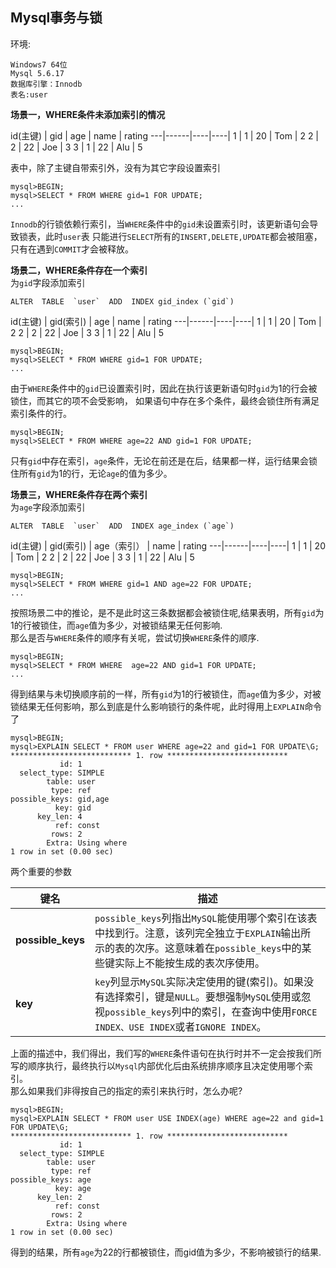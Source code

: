 ## Mysql事务与锁
环境:
```
Windows7 64位
Mysql 5.6.17
数据库引擎：Innodb
表名:user
```
**场景一，WHERE条件未添加索引的情况**  

id(主键) | gid | age | name | rating
---|------|----|----|
1 | 1  | 20 | Tom | 2
2 | 2  | 22 | Joe | 3
3 | 1  | 22 | Alu | 5

表中，除了主键自带索引外，没有为其它字段设置索引  

```
mysql>BEGIN;
mysql>SELECT * FROM WHERE gid=1 FOR UPDATE;
...
```
`Innodb`的行锁依赖行索引，当`WHERE`条件中的`gid`未设置索引时，该更新语句会导致锁表，此时`user`表
只能进行`SELECT`所有的`INSERT,DELETE,UPDATE`都会被阻塞，只有在遇到`COMMIT`才会被释放。  

**场景二，WHERE条件存在一个索引**  
为`gid`字段添加索引  
```
ALTER  TABLE  `user`  ADD  INDEX gid_index (`gid`)
```
id(主键) | gid(索引) | age | name | rating
---|------|----|----|
1 | 1  | 20 | Tom | 2
2 | 2  | 22 | Joe | 3
3 | 1  | 22 | Alu | 5

```
mysql>BEGIN;
mysql>SELECT * FROM WHERE gid=1 FOR UPDATE;
...
```
由于`WHERE`条件中的`gid`已设置索引时，因此在执行该更新语句时`gid`为1的行会被锁住，而其它的项不会受影响，
如果语句中存在多个条件，最终会锁住所有满足索引条件的行。  
```
mysql>BEGIN;
mysql>SELECT * FROM WHERE age=22 AND gid=1 FOR UPDATE;
```
只有`gid`中存在索引，`age`条件，无论在前还是在后，结果都一样，运行结果会锁住所有`gid`为1的行，无论`age`的值为多少。  

**场景三，WHERE条件存在两个索引**  
为`age`字段添加索引  
```
ALTER  TABLE  `user`  ADD  INDEX age_index (`age`)
```
id(主键) | gid(索引) | age（索引） | name | rating
---|------|----|----|
1 | 1  | 20 | Tom | 2
2 | 2  | 22 | Joe | 3
3 | 1  | 22 | Alu | 5

```
mysql>BEGIN;
mysql>SELECT * FROM WHERE gid=1 AND age=22 FOR UPDATE;
...
```
按照场景二中的推论，是不是此时这三条数据都会被锁住呢,结果表明，所有`gid`为1的行被锁住，而`age`值为多少，对被锁结果无任何影响.  
那么是否与`WHERE`条件的顺序有关呢，尝试切换`WHERE`条件的顺序.  
```
mysql>BEGIN;
mysql>SELECT * FROM WHERE  age=22 AND gid=1 FOR UPDATE;
...
```
得到结果与未切换顺序前的一样，所有`gid`为1的行被锁住，而`age`值为多少，对被锁结果无任何影响，那么到底是什么影响锁行的条件呢，此时得用上`EXPLAIN`命令了  

```
mysql>BEGIN;
mysql>EXPLAIN SELECT * FROM user WHERE age=22 and gid=1 FOR UPDATE\G;
*************************** 1. row ***************************
           id: 1
  select_type: SIMPLE
        table: user
         type: ref
possible_keys: gid,age
          key: gid
      key_len: 4
          ref: const
         rows: 2
        Extra: Using where
1 row in set (0.00 sec)
```
两个重要的参数   

键名 | 描述
-- | --
**possible_keys** | `possible_keys`列指出`MySQL`能使用哪个索引在该表中找到行。注意，该列完全独立于`EXPLAIN`输出所示的表的次序。这意味着在`possible_keys`中的某些键实际上不能按生成的表次序使用。   
**key** | `key`列显示`MySQL`实际决定使用的键(索引)。如果没有选择索引，键是`NULL`。要想强制`MySQL`使用或忽视`possible_keys`列中的索引，在查询中使用`FORCE INDEX、USE INDEX`或者`IGNORE INDEX`。  
上面的描述中，我们得出，我们写的`WHERE`条件语句在执行时并不一定会按我们所写的顺序执行，最终执行以`Mysql`内部优化后由系统排序顺序且决定使用哪个索引。  
那么如果我们非得按自己的指定的索引来执行时，怎么办呢?
```
mysql>BEGIN;
mysql>EXPLAIN SELECT * FROM user USE INDEX(age) WHERE age=22 and gid=1 FOR UPDATE\G;
*************************** 1. row ***************************
           id: 1
  select_type: SIMPLE
        table: user
         type: ref
possible_keys: age
          key: age
      key_len: 2
          ref: const
         rows: 2
        Extra: Using where
1 row in set (0.00 sec)
```
得到的结果，所有`age`为22的行都被锁住，而gid值为多少，不影响被锁行的结果.  
